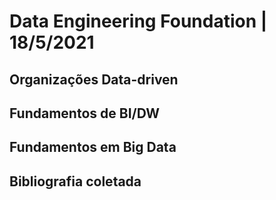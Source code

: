 # Data Engineering Foundation | 18/5/2021

## Organizações Data-driven
## Fundamentos de BI/DW 
## Fundamentos em Big Data 

## Bibliografia coletada
